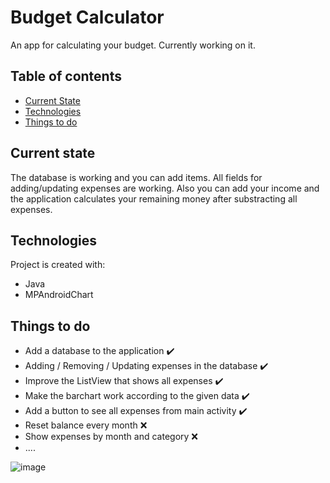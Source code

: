 # Budget Calculator
An app for calculating your budget. Currently working on it.

## Table of contents

* [Current State](#current-state)
* [Technologies](#technologies)
* [Things to do](#things-to-do)

## Current state
The database is working and you can add items. All fields for adding/updating expenses are working. Also you can add your income and the application calculates your remaining money after substracting all expenses.

## Technologies
Project is created with:
* Java
* MPAndroidChart 

## Things to do
- Add a database to the application :heavy_check_mark:
- Adding / Removing / Updating expenses in the database :heavy_check_mark:
- Improve the ListView that shows all expenses :heavy_check_mark: 
- Make the barchart work according to the given data :heavy_check_mark: 
- Add a button to see all expenses from main activity :heavy_check_mark: 
- Reset balance every month :x:
- Show expenses by month and category :x:
- ....


![image](https://drive.google.com/uc?export=view&id=1BKuFNUufzS5a6pN9Hm-BOVgwy2pdCSyc)
